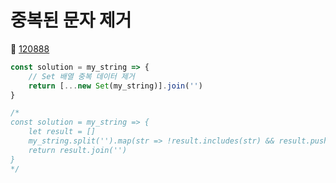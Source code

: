 # 중복된 문자 제거
🔗 <a href="https://school.programmers.co.kr/learn/courses/30/lessons/120888">120888</a>

```javascript
const solution = my_string => {
    // Set 배열 중복 데이터 제거
    return [...new Set(my_string)].join('')
}

/*
const solution = my_string => {
    let result = []
    my_string.split('').map(str => !result.includes(str) && result.push(str))
    return result.join('')
}
*/
```
